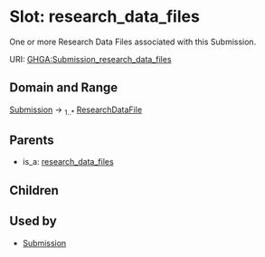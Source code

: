 
# Slot: research_data_files


One or more Research Data Files associated with this Submission.

URI: [GHGA:Submission_research_data_files](https://w3id.org/GHGA/Submission_research_data_files)


## Domain and Range

[Submission](Submission.md) &#8594;  <sub>1..\*</sub> [ResearchDataFile](ResearchDataFile.md)

## Parents

 *  is_a: [research_data_files](research_data_files.md)

## Children


## Used by

 * [Submission](Submission.md)
